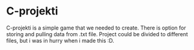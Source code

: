 # C-projekti
C-projekti is a simple game that we needed to create. There is option for storing and pulling data from .txt file. Project could be divided to different files, but i was in hurry when i made this :D.

